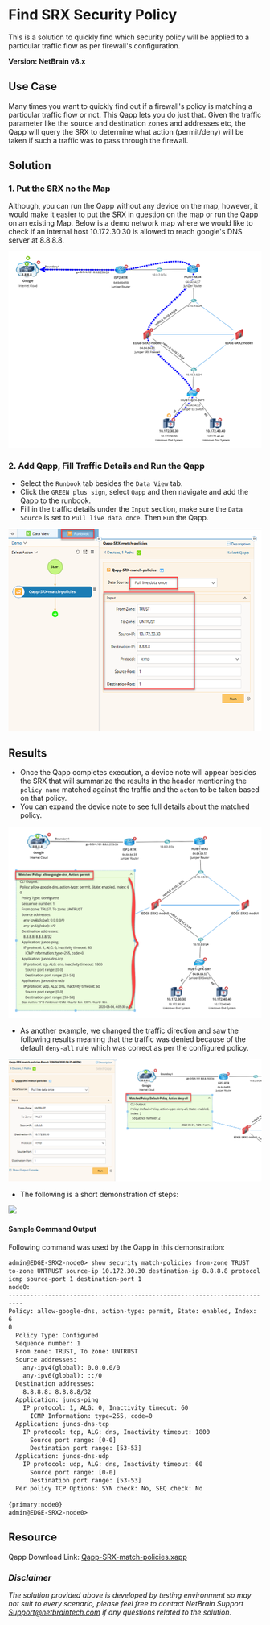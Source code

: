 # Find SRX Security Policy
This is a solution to quickly find which security policy will be applied to a particular traffic flow as per firewall's configuration.

**Version: NetBrain v8.x**

## Use Case

Many times you want to quickly find out if a firewall's policy is matching a particular traffic flow or not. This Qapp lets you do just that. Given the traffic parameter like the source and destination zones and addresses etc, the Qapp will query the SRX to determine what action (permit/deny) will be taken if such a traffic was to pass through the firewall.

## Solution

### 1. Put the SRX no the Map

Although, you can run the Qapp without any device on the map, however, it would make it easier to put the SRX in question on the map or run the Qapp on an existing Map. Below is a demo network map where we would like to check if an internal host 10.172.30.30 is allowed to reach google's DNS server at 8.8.8.8.

![](images/demo_map_with_path.png)



### 2. Add Qapp, Fill Traffic Details and Run the Qapp

* Select the `Runbook` tab besides the `Data View` tab.
* Click the `GREEN plus sign`, select `Qapp` and then navigate and add the Qapp to the runbook.
* Fill in the traffic details under the `Input` section, make sure the `Data Source` is set to `Pull live data once`. Then `Run` the Qapp.

![](images/add_qapp.png)


## Results

* Once the Qapp completes execution, a device note will appear besides the SRX that will summarize the results in the header mentioning the `policy name` matched against the traffic and the `acton` to be taken based on that policy.
* You can expand the device note to see full details about the matched policy.

![](images/result1_allow.png)


* As another example, we changed the traffic direction and saw the following results meaning that the traffic was denied because of the default `deny-all` rule which was correct as per the configured policy.

![](images/result2_deny.png)



* The following is a short demonstration of steps:

![](images/qapp_demo1.gif)


#### Sample Command Output

Following command was used by the Qapp in this demonstration:

````
admin@EDGE-SRX2-node0> show security match-policies from-zone TRUST to-zone UNTRUST source-ip 10.172.30.30 destination-ip 8.8.8.8 protocol icmp source-port 1 destination-port 1 
node0:
--------------------------------------------------------------------------
Policy: allow-google-dns, action-type: permit, State: enabled, Index: 6
0
  Policy Type: Configured
  Sequence number: 1
  From zone: TRUST, To zone: UNTRUST
  Source addresses:
    any-ipv4(global): 0.0.0.0/0 
    any-ipv6(global): ::/0
  Destination addresses:
    8.8.8.8: 8.8.8.8/32
  Application: junos-ping
    IP protocol: 1, ALG: 0, Inactivity timeout: 60
      ICMP Information: type=255, code=0
  Application: junos-dns-tcp
    IP protocol: tcp, ALG: dns, Inactivity timeout: 1800
      Source port range: [0-0] 
      Destination port range: [53-53]
  Application: junos-dns-udp
    IP protocol: udp, ALG: dns, Inactivity timeout: 60
      Source port range: [0-0] 
      Destination port range: [53-53]
  Per policy TCP Options: SYN check: No, SEQ check: No

{primary:node0}
admin@EDGE-SRX2-node0> 

````

## Resource
Qapp Download Link: [Qapp-SRX-match-policies.xapp](resources/Qapp-SRX-match-policies.xapp)



### *Disclaimer*
*The solution provided above is developed by testing environment so may not suit to every scenario, please feel free to contact NetBrain Support <Support@netbraintech.com> if any questions related to the solution.* 

